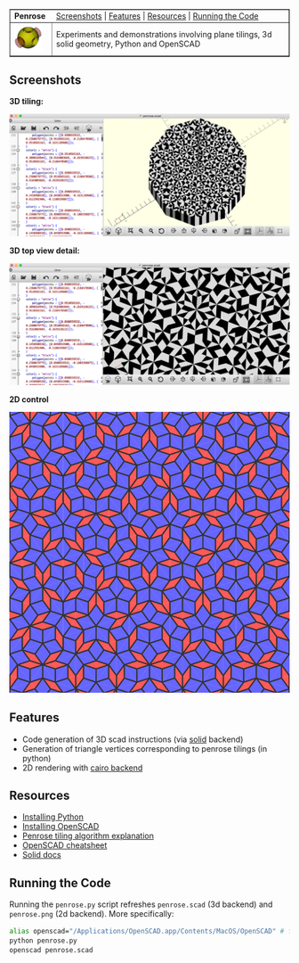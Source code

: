 <table border=1>
  <tr>
    <td colspan=2><strong>Penrose</strong>&nbsp;&nbsp;&nbsp;&nbsp;
    <a href=#screenshots>Screenshots</a> |
    <a href=#features>Features</a> |
    <a href=#resources>Resources</a> |
    <a href=#running-the-code>Running the Code</a>
    </td>
  </tr>
  <tr>
    <td width=15%><img src=img/openscad.png style="width:50px"></td>
    <td>Experiments and demonstrations involving plane tilings, 3d solid geometry, Python and OpenSCAD</td>
  </tr>
</table>

## Screenshots

**3D tiling:**

<img src=img/screenshot2.png>

**3D top view detail:**

<img src=img/screenshot1.png>

**2D control**

<img src=img/cairo.png>

## Features

* Code generation of 3D scad instructions (via [solid](https://github.com/SolidCode/SolidPython) backend)
* Generation of triangle vertices corresponding to penrose tilings (in python)
* 2D rendering with [cairo backend](https://pypi.python.org/pypi/cairocffi)

## Resources

* [Installing Python](https://www.python.org/downloads/)
* [Installing OpenSCAD](http://www.openscad.org/downloads.html)
* [Penrose tiling algorithm explanation](http://preshing.com/20110831/penrose-tiling-explained/)
* [OpenSCAD cheatsheet](http://www.openscad.org/cheatsheet/)
* [Solid docs](https://github.com/SolidCode/SolidPython)

## Running the Code

Running the `penrose.py` script refreshes `penrose.scad` (3d backend) and `penrose.png` (2d backend).  More specifically:

```bash
alias openscad="/Applications/OpenSCAD.app/Contents/MacOS/OpenSCAD" # for osx
python penrose.py
openscad penrose.scad
```
